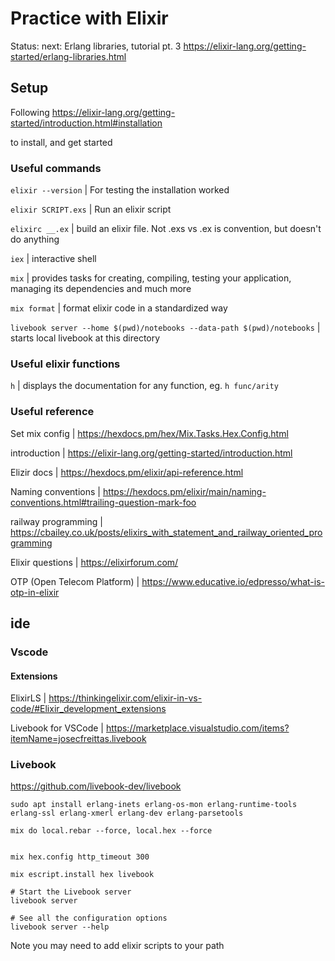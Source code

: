 # Practice with Elixir

Status: next: Erlang libraries, tutorial pt. 3
https://elixir-lang.org/getting-started/erlang-libraries.html

## Setup
Following https://elixir-lang.org/getting-started/introduction.html#installation

to install, and get started

### Useful commands
`elixir --version` | For testing the installation worked

`elixir SCRIPT.exs` | Run an elixir script

`elixirc __.ex` | build an elixir file. Not .exs vs .ex is convention, but doesn't do anything

`iex` | interactive shell

`mix` | provides tasks for creating, compiling, testing your application, managing its dependencies and much more

`mix format` | format elixir code in a standardized way

`livebook server --home $(pwd)/notebooks --data-path $(pwd)/notebooks` | starts local livebook at this directory



### Useful elixir functions
`h` | displays the documentation for any function, eg. `h func/arity`

### Useful reference


Set mix config | https://hexdocs.pm/hex/Mix.Tasks.Hex.Config.html

introduction | https://elixir-lang.org/getting-started/introduction.html

Elizir docs | https://hexdocs.pm/elixir/api-reference.html

Naming conventions | https://hexdocs.pm/elixir/main/naming-conventions.html#trailing-question-mark-foo

railway programming | https://cbailey.co.uk/posts/elixirs_with_statement_and_railway_oriented_programming

Elixir questions | https://elixirforum.com/

OTP (Open Telecom Platform) | https://www.educative.io/edpresso/what-is-otp-in-elixir


## ide

### Vscode

#### Extensions
ElixirLS | https://thinkingelixir.com/elixir-in-vs-code/#Elixir_development_extensions

Livebook for VSCode | https://marketplace.visualstudio.com/items?itemName=josecfreittas.livebook


### Livebook
https://github.com/livebook-dev/livebook

```
sudo apt install erlang-inets erlang-os-mon erlang-runtime-tools erlang-ssl erlang-xmerl erlang-dev erlang-parsetools

mix do local.rebar --force, local.hex --force


mix hex.config http_timeout 300

mix escript.install hex livebook

# Start the Livebook server
livebook server

# See all the configuration options
livebook server --help
```

Note you may need to add elixir scripts to your path